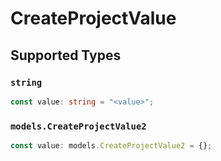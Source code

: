 # CreateProjectValue


## Supported Types

### `string`

```typescript
const value: string = "<value>";
```

### `models.CreateProjectValue2`

```typescript
const value: models.CreateProjectValue2 = {};
```

